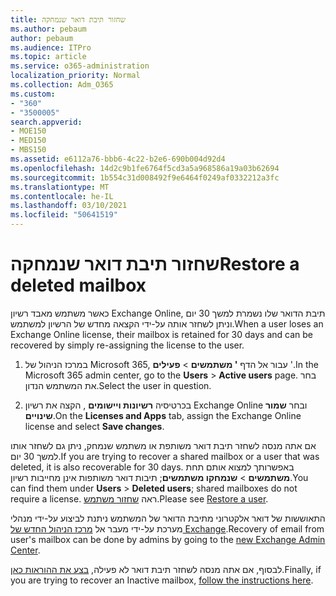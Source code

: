 ```yaml
---
title: שחזור תיבת דואר שנמחקה
ms.author: pebaum
author: pebaum
ms.audience: ITPro
ms.topic: article
ms.service: o365-administration
localization_priority: Normal
ms.collection: Adm_O365
ms.custom:
- "360"
- "3500005"
search.appverid:
- MOE150
- MED150
- MBS150
ms.assetid: e6112a76-bbb6-4c22-b2e6-690b004d92d4
ms.openlocfilehash: 14d2c9b1fe6764f5cd3a5a968586a19a03b62694
ms.sourcegitcommit: 1b554c31d008492f9e6464f0249af0332212a3fc
ms.translationtype: MT
ms.contentlocale: he-IL
ms.lasthandoff: 03/10/2021
ms.locfileid: "50641519"
---
```

# <a name="restore-a-deleted-mailbox"></a><span data-ttu-id="d5e18-102">שחזור תיבת דואר שנמחקה</span><span class="sxs-lookup"><span data-stu-id="d5e18-102">Restore a deleted mailbox</span></span>

<span data-ttu-id="d5e18-103">כאשר משתמש מאבד רשיון Exchange Online, תיבת הדואר שלו נשמרת למשך 30 יום וניתן לשחזר אותה על-ידי הקצאה מחדש של הרשיון למשתמש.</span><span class="sxs-lookup"><span data-stu-id="d5e18-103">When a user loses an Exchange Online license, their mailbox is retained for 30 days and can be recovered by simply re-assigning the license to the user.</span></span>
  
1. <span data-ttu-id="d5e18-104">במרכז הניהול של Microsoft 365, עבור אל הדף **' משתמשים** \> **פעילים** '.</span><span class="sxs-lookup"><span data-stu-id="d5e18-104">In the Microsoft 365 admin center, go to the **Users** \> **Active users** page.</span></span> <span data-ttu-id="d5e18-105">בחר את המשתמש הנדון.</span><span class="sxs-lookup"><span data-stu-id="d5e18-105">Select the user in question.</span></span>

2. <span data-ttu-id="d5e18-106">בכרטיסיה **רשיונות ויישומים** , הקצה את רשיון Exchange Online ובחר **שמור שינויים**.</span><span class="sxs-lookup"><span data-stu-id="d5e18-106">On the **Licenses and Apps** tab, assign the Exchange Online license and select **Save changes**.</span></span>

<span data-ttu-id="d5e18-107">אם אתה מנסה לשחזר תיבת דואר משותפת או משתמש שנמחק, ניתן גם לשחזר אותו למשך 30 יום.</span><span class="sxs-lookup"><span data-stu-id="d5e18-107">If you are trying to recover a shared mailbox or a user that was deleted, it is also recoverable for 30 days.</span></span> <span data-ttu-id="d5e18-108">באפשרותך למצוא אותם תחת **משתמשים** \> **שנמחקו משתמשים**; תיבות דואר משותפות אינן מחייבות רשיון.</span><span class="sxs-lookup"><span data-stu-id="d5e18-108">You can find them under **Users** \> **Deleted users**; shared mailboxes do not require a license.</span></span> <span data-ttu-id="d5e18-109">ראה [שחזור משתמש](https://docs.microsoft.com/microsoft-365/admin/add-users/restore-user).</span><span class="sxs-lookup"><span data-stu-id="d5e18-109">Please see [Restore a user](https://docs.microsoft.com/microsoft-365/admin/add-users/restore-user).</span></span>

<span data-ttu-id="d5e18-110">התאוששות של דואר אלקטרוני מתיבת הדואר של המשתמש ניתנת לביצוע על-ידי מנהלי מערכת על-ידי מעבר אל [מרכז הניהול החדש של Exchange](https://techcommunity.microsoft.com/t5/exchange-team-blog/a-new-recoverableitems-experience-comes-to-exchange-online/ba-p/1505353).</span><span class="sxs-lookup"><span data-stu-id="d5e18-110">Recovery of email from user's mailbox can be done by admins by going to the [new Exchange Admin Center](https://techcommunity.microsoft.com/t5/exchange-team-blog/a-new-recoverableitems-experience-comes-to-exchange-online/ba-p/1505353).</span></span>

<span data-ttu-id="d5e18-111">לבסוף, אם אתה מנסה לשחזר תיבת דואר לא פעילה, [בצע את ההוראות כאן](https://docs.microsoft.com/microsoft-365/compliance/recover-an-inactive-mailbox).</span><span class="sxs-lookup"><span data-stu-id="d5e18-111">Finally, if you are trying to recover an Inactive mailbox, [follow the instructions here](https://docs.microsoft.com/microsoft-365/compliance/recover-an-inactive-mailbox).</span></span>
  
